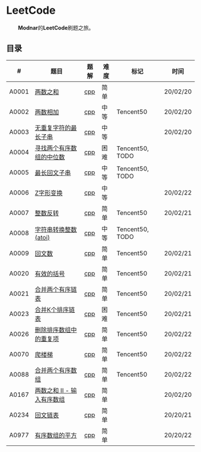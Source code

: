 # LeetCode

&#160; &#160; &#160; &#160; **Modnar**的**LeetCode**刷题之旅。



## 目录

|   #   | 题目 | 题解 | 难度 | 标记 | 时间 |
| ----- | ---- | ---- | ---- | ---- | ---- |
| A0001 | [两数之和](https://leetcode-cn.com/problems/two-sum/) | [cpp](./A0001/main.cpp) | 简单 | | 20/02/20 |
| A0002 | [两数相加](https://leetcode-cn.com/problems/add-two-numbers/) | [cpp](./A0002/main.cpp) | 中等 | Tencent50 | 20/02/20 |
| A0003 | [无重复字符的最长子串](https://leetcode-cn.com/problems/longest-substring-without-repeating-characters) | [cpp](./A0003/main.cpp) | 中等 | | 20/02/20 |
| A0004 | [寻找两个有序数组的中位数](https://leetcode-cn.com/problems/median-of-two-sorted-arrays/comments/) | [cpp](./A0004/main.cpp) | 困难 | Tencent50, TODO | |
| A0005 | [最长回文子串](https://leetcode-cn.com/problems/longest-palindromic-substring/) | [cpp](./A0005/main.cpp) | 中等 | Tencent50, TODO | |
| A0006 | [Z字形变换](https://leetcode-cn.com/problems/zigzag-conversion/) | [cpp](./A0006/main.cpp) | 中等 | | 20/02/22 |
| A0007 | [整数反转](https://leetcode-cn.com/problems/reverse-integer) | [cpp](./A0007/main.cpp) | 简单 | Tencent50 | 20/02/21 |
| A0008 | [字符串转换整数 (atoi)](https://leetcode-cn.com/problems/string-to-integer-atoi/) | [cpp](./A0008/main.cpp) | 中等 | Tencent50, TODO | |
| A0009 | [回文数](https://leetcode-cn.com/problems/palindrome-number/) | [cpp](./A0009/main.cpp) | 简单 | Tencent50 | 20/02/21 |
| A0020 | [有效的括号](https://leetcode-cn.com/problems/valid-parentheses/) | [cpp](./A0020/main.cpp) | 简单 | Tencent50 | 20/02/21 |
| A0021 | [合并两个有序链表](https://leetcode-cn.com/problems/merge-two-sorted-lists/) | [cpp](./A0021/main.cpp) | 简单 | Tencent50 | 20/02/21 |
| A0023 | [合并K个排序链表](https://leetcode-cn.com/problems/merge-k-sorted-lists/) | [cpp](./A0023/main.cpp) | 困难 | Tencent50 | 20/02/21 |
| A0026 | [删除排序数组中的重复项](https://leetcode-cn.com/problems/remove-duplicates-from-sorted-array) | [cpp](./A0026/main.cpp) | 简单 | Tencent50 | 20/02/22 |
| A0070 | [爬楼梯](https://leetcode-cn.com/problems/climbing-stairs/) | [cpp](./A0070/main.cpp) | 简单 | Tencent50 | 20/02/22 |
| A0088 | [合并两个有序数组](https://leetcode-cn.com/problems/merge-sorted-array/) | [cpp](./A0088/main.cpp) | 简单 | Tencent50 | 20/02/22 |
| A0167 | [两数之和 II - 输入有序数组](https://leetcode-cn.com/problems/two-sum-ii-input-array-is-sorted) | [cpp](./A0167/main.cpp) | 简单 | | 20/02/20 |
| A0234 | [回文链表](https://leetcode-cn.com/problems/palindrome-linked-list/) | [cpp](./A0234/main.cpp) | 简单 | | 20/20/21 |
| A0977 | [有序数组的平方](https://leetcode-cn.com/problems/squares-of-a-sorted-array/) | [cpp](./A0977/main.cpp) | 简单 | | 20/20/22 |
